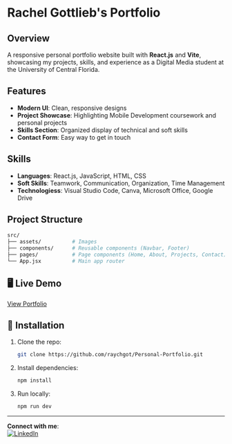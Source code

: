 # Rachel Gottlieb's Portfolio

## Overview
A responsive personal portfolio website built with **React.js** and **Vite**, showcasing my projects, skills, and experience as a Digital Media student at the University of Central Florida.

## Features
- **Modern UI**: Clean, responsive designs
- **Project Showcase**: Highlighting Mobile Development coursework and personal projects
- **Skills Section**: Organized display of technical and soft skills
- **Contact Form**: Easy way to get in touch

## Skills
- **Languages**: React.js, JavaScript, HTML, CSS
- **Soft Skills**: Teamwork, Communication, Organization, Time Management
- **Technologiess**: Visual Studio Code, Canva, Microsoft Office, Google Drive

## Project Structure
```bash
src/
├── assets/          # Images
├── components/      # Reusable components (Navbar, Footer)
├── pages/           # Page components (Home, About, Projects, Contact)
└── App.jsx          # Main app router
```

## 🖥️ Live Demo
[View Portfolio](https://raychgot.github.io/Personal-Portfolio/)  

## 🔧 Installation
1. Clone the repo:
   ```bash
   git clone https://github.com/raychgot/Personal-Portfolio.git
   ```
2. Install dependencies:
   ```bash
   npm install
   ```
3. Run locally:
   ```bash
   npm run dev
   ```

---

**Connect with me**:  
[![LinkedIn](https://img.shields.io/badge/LinkedIn-Connect-blue)](https://www.linkedin.com/in/rachelgottliebb/)  
